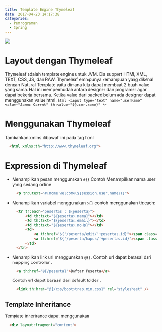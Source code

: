 ```yaml
---
title: Template Engine Thymeleaf
date: 2017-04-23 14:17:38
categories:
  - Pemrograman
  - Spring
---
```

![](https://elasticbeanstalk-us-east-1-851518566978.s3.amazonaws.com/permanentImages/7b60f151-9302-45bf-bd74-06b0e736bc55.png)
# Layout dengan Thymeleaf
  Thymeleaf adalah template engine untuk JVM. Dia support HTMl, XML, TEXT, CSS, JS, dan RAW. Thymeleaf emmpunya kemampuan yang dikenal dengan Natural Template yaitu dimana kita dapat membuat 2 buah value yang sama. Hal ini mempermudah antara designer dan programer agar dapat bekerja bersama. Ketika value dari backed belum ada designer dapat menggunakan value html.
    ```html
      <input type="text" name="userName" value="James Carrot" th:value="${user.name}" />
    ```

# Menggunakan Thymeleaf
  Tambahkan xmlns dibawah ini pada tag html
  ```html
    <html xmlns:th="http://www.thymeleaf.org">
  ```
# Expression di Thymeleaf
  - Menampilkan pesan menggunakan `#{}`
    Contoh Menampilkan nama user yang sedang online
    ```html
      <p th:utext="#{home.welcome(${session.user.name})}">
    ```
  - Menampilkan variabel menggunakan `${}`
    contoh menggunakan th:each:
    ```html
      <tr th:each="pesertas : ${peserta}">
          <td th:text="${pesertas.nama}"></td>
          <td th:text="${pesertas.email}"></td>
          <td th:text="${pesertas.noHp}"></td>
          <td>
              <a th:href="${'/peserta/edit/'+pesertas.id}"><span class="glyphicon glyphicon-edit"></span></a>
              <a th:href="${'/peserta/hapus/'+pesertas.id}"><span class="glyphicon glyphicon-remove"></span></a>
          </td>
      </tr>
    ```
  - Menampilkan link url menggunakan `@{}`.
    Contoh url dapat berasal dari mapping controller :
    ```html
      <a th:href="@{/peserta}">Daftar Peserta</a>
    ```
    Contoh url dapat berasal dari default folder :
    ```html
      <link th:href="@{/css/bootstrap.min.css}" rel="stylesheet" />
    ```

## Template Inheritance ##
  Template Inheritance dapat menggunakan
  ```html
    <div layout:fragment="content">
  ```

